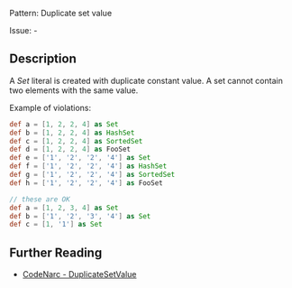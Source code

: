 Pattern: Duplicate set value

Issue: -

## Description

A *Set* literal is created with duplicate constant value. A set cannot contain two elements with the same value.

Example of violations:

``` groovy
def a = [1, 2, 2, 4] as Set
def b = [1, 2, 2, 4] as HashSet
def c = [1, 2, 2, 4] as SortedSet
def d = [1, 2, 2, 4] as FooSet
def e = ['1', '2', '2', '4'] as Set
def f = ['1', '2', '2', '4'] as HashSet
def g = ['1', '2', '2', '4'] as SortedSet
def h = ['1', '2', '2', '4'] as FooSet

// these are OK
def a = [1, 2, 3, 4] as Set
def b = ['1', '2', '3', '4'] as Set
def c = [1, '1'] as Set
```

## Further Reading

* [CodeNarc - DuplicateSetValue](http://codenarc.sourceforge.net/codenarc-rules-basic.html#DuplicateSetValue)